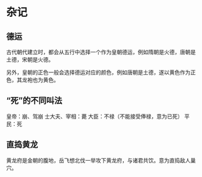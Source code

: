 # 杂记


## 德运
古代朝代建立时，都会从五行中选择一个作为皇朝德运，例如隋朝是火德，唐朝是土德，宋朝是火德。

另外，皇朝的正色一般会选择德运对应的颜色，例如唐朝是土德，遂以黄色作为正色，其龙袍也为黄色。

## “死”的不同叫法

皇帝：崩、驾崩
士大夫、宰相：薨
大臣：不禄（不能接受俸禄，意为已死）
平民：死

## 直捣黄龙

黄龙府是金朝的腹地，岳飞想北伐一举攻下黄龙府，与诸君共饮。意为直捣敌人巢穴。

